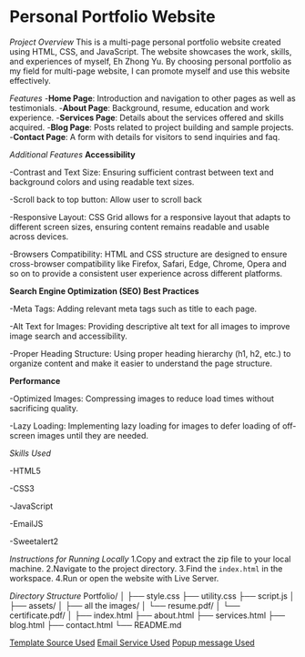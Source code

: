 # Personal Portfolio Website

*Project Overview*
This is a multi-page personal portfolio website created using HTML, CSS, and JavaScript. The website showcases the work, skills, and experiences of myself, Eh Zhong Yu. By choosing personal portfolio as my field for multi-page website, I can promote myself and use this website effectively.

*Features*
-**Home Page**: Introduction and navigation to other pages as well as testimonials.
-**About Page**: Background, resume, education and work experience.
-**Services Page**: Details about the services offered and skills acquired.
-**Blog Page**: Posts related to project building and sample projects.
-**Contact Page**: A form with details for visitors to send inquiries and faq.

*Additional Features*
**Accessibility**

-Contrast and Text Size: Ensuring sufficient contrast between text and background colors and using readable text sizes.

-Scroll back to top button: Allow user to scroll back

-Responsive Layout: CSS Grid allows for a responsive layout that adapts to different screen sizes, ensuring content remains readable and usable across devices.

-Browsers Compatibility: HTML and CSS structure are designed to ensure cross-browser compatibility like Firefox, Safari, Edge, Chrome, Opera and so on to provide a consistent user experience across different platforms.

**Search Engine Optimization (SEO) Best Practices**

-Meta Tags: Adding relevant meta tags such as title to each page.

-Alt Text for Images: Providing descriptive alt text for all images to improve image search and accessibility.

-Proper Heading Structure: Using proper heading hierarchy (h1, h2, etc.) to organize content and make it easier to understand the page structure.

**Performance**

-Optimized Images: Compressing images to reduce load times without sacrificing quality.

-Lazy Loading: Implementing lazy loading for images to defer loading of off-screen images until they are needed.

*Skills Used*

-HTML5

-CSS3

-JavaScript

-EmailJS

-Sweetalert2

*Instructions for Running Locally*
1.Copy and extract the zip file to your local machine.
2.Navigate to the project directory.
3.Find the `index.html` in the workspace.
4.Run or open the website with Live Server.

*Directory Structure*
Portfolio/
│
├── style.css
├── utility.css
├── script.js
│
├── assets/
│ ├── all the images/
│ └── resume.pdf/
│ └── certificate.pdf/
│
├── index.html
├── about.html
├── services.html
├── blog.html
├── contact.html
└── README.md

[Template Source Used](https://www.youtube.com/watch?v=FvI6Hm7qD3M&list=PLMNhwMMnPnGo7HhHNECPCCgCRnPtubskM&index=14)
[Email Service Used](https://www.emailjs.com/)
[Popup message Used](https://sweetalert2.github.io/)
